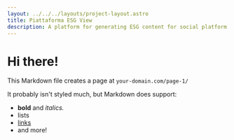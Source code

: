 ```yaml
---
layout: ../../../layouts/project-layout.astro
title: Piattaforma ESG View
description: A platform for generating ESG content for social platform and eu regulations
---
```


# Hi there!

This Markdown file creates a page at `your-domain.com/page-1/`

It probably isn't styled much, but Markdown does support:

- **bold** and _italics._
- lists
- [links](https://astro.build)
- and more!
